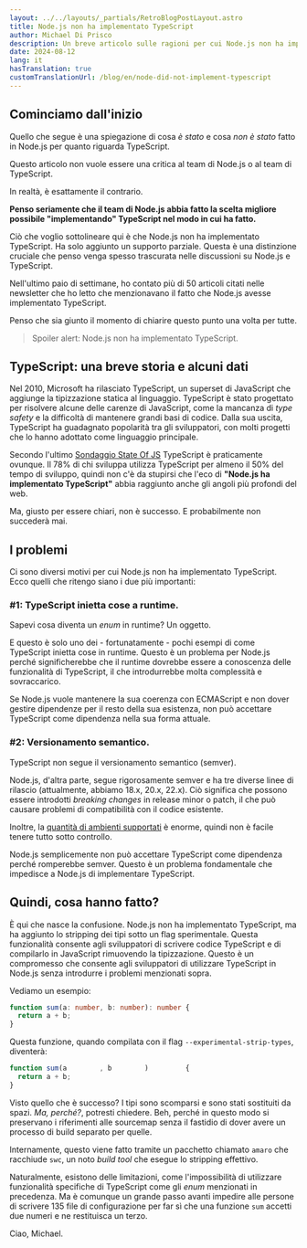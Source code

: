 ```yaml
---
layout: ../../layouts/_partials/RetroBlogPostLayout.astro
title: Node.js non ha implementato TypeScript
author: Michael Di Prisco
description: Un breve articolo sulle ragioni per cui Node.js non ha implementato TypeScript.
date: 2024-08-12
lang: it
hasTranslation: true
customTranslationUrl: /blog/en/node-did-not-implement-typescript
---
```


## Cominciamo dall'inizio

Quello che segue è una spiegazione di cosa _è stato_ e cosa _non è stato_ fatto in Node.js per quanto riguarda TypeScript.

Questo articolo non vuole essere una critica al team di Node.js o al team di TypeScript.

In realtà, è esattamente il contrario.

**Penso seriamente che il team di Node.js abbia fatto la scelta migliore possibile "implementando" TypeScript nel modo in cui ha fatto.**

Ciò che voglio sottolineare qui è che Node.js non ha implementato TypeScript. Ha solo aggiunto un supporto parziale. Questa è una distinzione cruciale che penso venga spesso trascurata nelle discussioni su Node.js e TypeScript.

Nell'ultimo paio di settimane, ho contato più di 50 articoli citati nelle newsletter che ho letto che menzionavano il fatto che Node.js avesse implementato TypeScript.

Penso che sia giunto il momento di chiarire questo punto una volta per tutte.

> Spoiler alert: Node.js non ha implementato TypeScript.

## TypeScript: una breve storia e alcuni dati

Nel 2010, Microsoft ha rilasciato TypeScript, un superset di JavaScript che aggiunge la tipizzazione statica al linguaggio. TypeScript è stato progettato per risolvere alcune delle carenze di JavaScript, come la mancanza di _type safety_ e la difficoltà di mantenere grandi basi di codice. Dalla sua uscita, TypeScript ha guadagnato popolarità tra gli sviluppatori, con molti progetti che lo hanno adottato come linguaggio principale.

Secondo l'ultimo [Sondaggio State Of JS](https://2023.stateofjs.com/en-US/usage/) TypeScript è praticamente ovunque. Il 78% di chi sviluppa utilizza TypeScript per almeno il 50% del tempo di sviluppo, quindi non c'è da stupirsi che l'eco di **"Node.js ha implementato TypeScript"** abbia raggiunto anche gli angoli più profondi del web.

Ma, giusto per essere chiari, non è successo. E probabilmente non succederà mai.

## I problemi

Ci sono diversi motivi per cui Node.js non ha implementato TypeScript. Ecco quelli che ritengo siano i due più importanti:

### #1: TypeScript inietta cose a runtime.

Sapevi cosa diventa un _enum_ in runtime? Un oggetto.

E questo è solo uno dei - fortunatamente - pochi esempi di come TypeScript inietta cose in runtime. Questo è un problema per Node.js perché significherebbe che il runtime dovrebbe essere a conoscenza delle funzionalità di TypeScript, il che introdurrebbe molta complessità e sovraccarico.

Se Node.js vuole mantenere la sua coerenza con ECMAScript e non dover gestire dipendenze per il resto della sua esistenza, non può accettare TypeScript come dipendenza nella sua forma attuale.

### #2: Versionamento semantico.

TypeScript non segue il versionamento semantico (semver).

Node.js, d'altra parte, segue rigorosamente semver e ha tre diverse linee di rilascio (attualmente, abbiamo 18.x, 20.x, 22.x). Ciò significa che possono essere introdotti _breaking changes_ in release minor o patch, il che può causare problemi di compatibilità con il codice esistente.

Inoltre, la [quantità di ambienti supportati](https://github.com/nodejs/node/blob/main/BUILDING.md#supported-platforms) è enorme, quindi non è facile tenere tutto sotto controllo.

Node.js semplicemente non può accettare TypeScript come dipendenza perché romperebbe semver. Questo è un problema fondamentale che impedisce a Node.js di implementare TypeScript.

## Quindi, cosa hanno fatto?

È qui che nasce la confusione. Node.js non ha implementato TypeScript, ma ha aggiunto lo stripping dei tipi sotto un flag sperimentale. Questa funzionalità consente agli sviluppatori di scrivere codice TypeScript e di compilarlo in JavaScript rimuovendo la tipizzazione. Questo è un compromesso che consente agli sviluppatori di utilizzare TypeScript in Node.js senza introdurre i problemi menzionati sopra.

Vediamo un esempio:

```typescript
function sum(a: number, b: number): number {
  return a + b;
}
```

Questa funzione, quando compilata con il flag `--experimental-strip-types`, diventerà:

```javascript
function sum(a        , b        )         {
  return a + b;
}
```

Visto quello che è successo? I tipi sono scomparsi e sono stati sostituiti da spazi. _Ma, perché?_, potresti chiedere. Beh, perché in questo modo si preservano i riferimenti alle sourcemap senza il fastidio di dover avere un processo di build separato per quelle.

Internamente, questo viene fatto tramite un pacchetto chiamato `amaro` che racchiude `swc`, un noto _build tool_ che esegue lo stripping effettivo.

Naturalmente, esistono delle limitazioni, come l'impossibilità di utilizzare funzionalità specifiche di TypeScript come gli _enum_ menzionati in precedenza. Ma è comunque un grande passo avanti impedire alle persone di scrivere 135 file di configurazione per far sì che una funzione `sum` accetti due numeri e ne restituisca un terzo.

Ciao,
Michael.